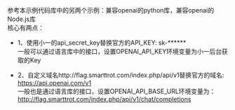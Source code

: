 参考本示例代码库中的另两个示例：兼容openai的python库，兼容openai的Node.js库<br>
核心有两点：
- 1、使用小一的api_secret_key替换官方的API_KEY: sk-****** <br>
一般可以通过语言库中的接口，设置OPENAI_API_KEY环境变量为小一后台获取的Key<br>

- 2、自定义域名http://flag.smarttrot.com/index.php/api/v1替换官方的域名: https://api.openai.com/v1<br>
一般也是通过语言库的接口，设置OPENAI_API_BASE_URL环境变量为：http://flag.smarttrot.com/index.php/api/v1/chat/completions<br>
